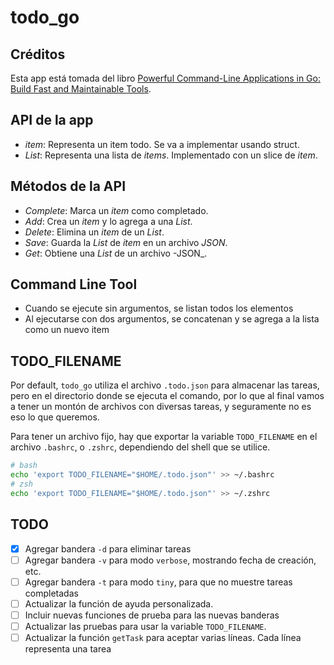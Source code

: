 # todo_go

## Créditos

Esta app está tomada del libro [Powerful Command-Line Applications in Go: Build Fast and Maintainable Tools](https://www.amazon.com/Powerful-Command-Line-Applications-Go-Maintainable/dp/168050696X/ref=sr_1_1?crid=3O97DMOC5QT0G&dib=eyJ2IjoiMSJ9.90NbTbDoXat4PCeuMqFQZxCXbZ4omIBwUp-R5JoECkTGjHj071QN20LucGBJIEps.Bflz_XUQbegnNyMc9xwGQ-AnoJXaN4B6tuabu9uLD5o&dib_tag=se&keywords=powerful+command+line+applications+in+go&qid=1718922396&sprefix=powerfull+command+line+applications+in+go%2Caps%2C189&sr=8-1).

## API de la app

- _item_: Representa un item todo. Se va a implementar usando struct.
- _List_: Representa una lista de _items_. Implementado con un slice de _item_.

## Métodos de la API

- _Complete_: Marca un _item_ como completado.
- _Add_: Crea un _item_ y lo agrega a una _List_.
- _Delete_: Elimina un _item_ de un _List_.
- _Save_: Guarda la _List_ de _item_ en un archivo _JSON_.
- _Get_: Obtiene una _List_ de un archivo -JSON_.

## Command Line Tool

- Cuando se ejecute sin argumentos, se listan todos los elementos
- Al ejecutarse con dos argumentos, se concatenan y se agrega a la lista como un nuevo item

## TODO_FILENAME

Por default, `todo_go` utiliza el archivo `.todo.json` para almacenar las tareas, pero en el directorio donde se ejecuta el comando, por lo que al final vamos a tener un montón de archivos con diversas tareas, y seguramente no es eso lo que queremos.

Para tener un archivo fijo, hay que exportar la variable `TODO_FILENAME` en el archivo `.bashrc`, o `.zshrc`, dependiendo del shell que se utilice.

```sh
# bash
echo 'export TODO_FILENAME="$HOME/.todo.json"' >> ~/.bashrc
# zsh
echo 'export TODO_FILENAME="$HOME/.todo.json"' >> ~/.zshrc
```

## TODO

- [x] Agregar bandera `-d` para eliminar tareas
- [ ] Agregar bandera `-v` para modo `verbose`, mostrando fecha de creación, etc.
- [ ] Agregar bandera `-t` para modo `tiny`, para que no muestre tareas completadas
- [ ] Actualizar la función de ayuda personalizada.
- [ ] Incluir nuevas funciones de prueba para las nuevas banderas
- [ ] Actualizar las pruebas para usar la variable `TODO_FILENAME`.
- [ ] Actualizar la función `getTask` para aceptar varias líneas. Cada línea representa una tarea

